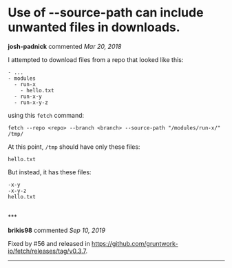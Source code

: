 # Use of --source-path can include unwanted files in downloads.

**josh-padnick** commented *Mar 20, 2018*

I attempted to download files from a repo that looked like this:

```
- ...
- modules
  - run-x
    - hello.txt
  - run-x-y
  - run-x-y-z
```

using this `fetch` command:

```
fetch --repo <repo> --branch <branch> --source-path "/modules/run-x/" /tmp/
```

At this point, `/tmp` should have only these files:

```
hello.txt
```

But instead, it has these files:

```
-x-y
-x-y-z
hello.txt
```
<br />
***


**brikis98** commented *Sep 10, 2019*

Fixed by #56 and released in https://github.com/gruntwork-io/fetch/releases/tag/v0.3.7.
***

